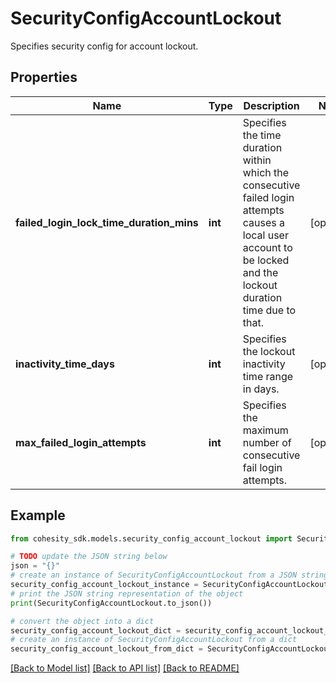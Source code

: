 # SecurityConfigAccountLockout

Specifies security config for account lockout.

## Properties

Name | Type | Description | Notes
------------ | ------------- | ------------- | -------------
**failed_login_lock_time_duration_mins** | **int** | Specifies the time duration within which the consecutive failed login attempts causes a local user account to be locked and the lockout duration time due to that. | [optional] 
**inactivity_time_days** | **int** | Specifies the lockout inactivity time range in days. | [optional] 
**max_failed_login_attempts** | **int** | Specifies the maximum number of consecutive fail login attempts. | [optional] 

## Example

```python
from cohesity_sdk.models.security_config_account_lockout import SecurityConfigAccountLockout

# TODO update the JSON string below
json = "{}"
# create an instance of SecurityConfigAccountLockout from a JSON string
security_config_account_lockout_instance = SecurityConfigAccountLockout.from_json(json)
# print the JSON string representation of the object
print(SecurityConfigAccountLockout.to_json())

# convert the object into a dict
security_config_account_lockout_dict = security_config_account_lockout_instance.to_dict()
# create an instance of SecurityConfigAccountLockout from a dict
security_config_account_lockout_from_dict = SecurityConfigAccountLockout.from_dict(security_config_account_lockout_dict)
```
[[Back to Model list]](../README.md#documentation-for-models) [[Back to API list]](../README.md#documentation-for-api-endpoints) [[Back to README]](../README.md)



